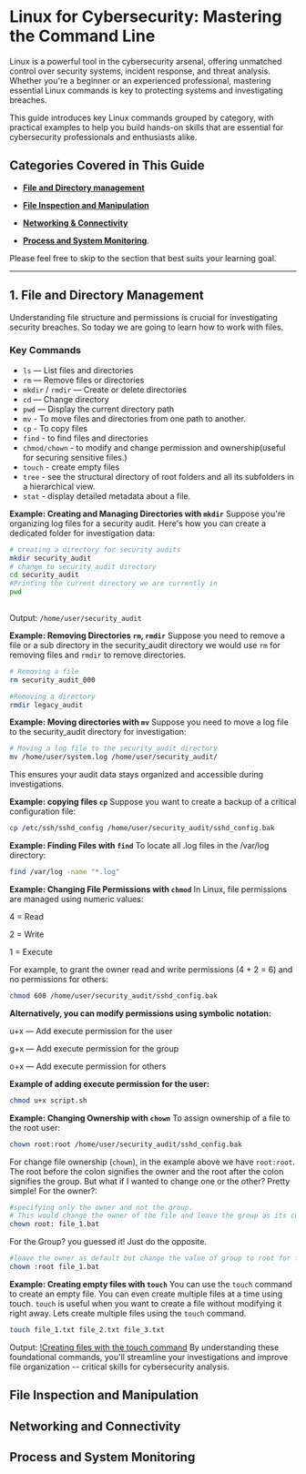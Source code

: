 # Linux for Cybersecurity: Mastering the Command Line

Linux is a powerful tool in the cybersecurity arsenal, offering unmatched control over security systems, incident response, and threat analysis. Whether you're a beginner or an experienced professional, mastering essential Linux commands is key to protecting systems and investigating breaches.

This guide introduces key Linux commands grouped by category, with practical examples to help you build hands-on skills that are essential for cybersecurity professionals and enthusiasts alike.

## Categories Covered in This Guide
- [**File and  Directory management**](#file-and-directory-management) 

- [**File Inspection and Manipulation**](#file-inspection-and-manipulation)
- [**Networking & Connectivity**](#networking-and-connectivity)
- [**Process and System Monitoring**](#process-and-system-monitoring). 

Please feel free to skip to the section that best suits your learning goal. 

---


## 1. File and Directory Management
Understanding file structure and permissions is crucial for investigating security breaches. So today we are going to learn how to work with files. 

### Key Commands
- `ls` — List files and directories
- `rm` — Remove files or directories
- `mkdir` / `rmdir` — Create or delete directories
- `cd` — Change directory
- `pwd` — Display the current directory path
- `mv` - To move files and directories from one path to another.
- `cp` - To copy files 
- `find` - to find files and directories
- `chmod/chown` - to modify and change permission and  ownership(useful for securing sensitive files.)
- `touch` - create empty files
- `tree` - see the structural directory of root folders and all its subfolders in a hierarchical view.
- `stat` - display detailed metadata about a file.

**Example: Creating and Managing Directories with `mkdir`**
Suppose you're organizing log files for a security audit. Here's how you can create a dedicated folder for investigation data:

```bash
# creating a directory for security audits
mkdir security_audit
# change to security_audit directory 
cd security_audit 
#Printing the current directory we are currently in
pwd 
 
```
Output: `/home/user/security_audit`

**Example: Removing Directories `rm`, `rmdir`**
Suppose you need to remove a file or a sub directory in the security_audit directory we would use `rm` for removing files and `rmdir` to remove directories. 

```bash 
# Removing a file 
rm security_audit_000

#Removing a directory
rmdir legacy_audit
``` 

**Example: Moving directories with  `mv`**
Suppose you need to move a log file to the security_audit directory for investigation: 
```bash 
# Moving a log file to the security_audit directory
mv /home/user/system.log /home/user/security_audit/
```
This ensures your audit data stays organized and accessible during investigations. 


**Example: copying files `cp`**
Suppose you want to create a backup of a critical configuration file:

```bash 
cp /etc/ssh/sshd_config /home/user/security_audit/sshd_config.bak
```
**Example: Finding Files with `find`**
To locate all .log files in the /var/log directory:
```bash
find /var/log -name "*.log"
```
**Example: Changing File Permissions with `chmod`**
In Linux, file permissions are managed using numeric values:

4 = Read

2 = Write

1 = Execute

For example, to grant the owner read and write permissions (4 + 2 = 6) and no permissions for others:
```bash 
chmod 600 /home/user/security_audit/sshd_config.bak
```


**Alternatively, you can modify permissions using symbolic notation:**

u+x — Add execute permission for the user

g+x — Add execute permission for the group

o+x — Add execute permission for others

**Example of adding execute permission for the user:**
```bash 
chmod u+x script.sh
```
**Example: Changing Ownership with `chown`**
To assign ownership of a file to the root user:
```bash
chown root:root /home/user/security_audit/sshd_config.bak
```
For change file ownership (`chown`), in the example above we have `root:root`. The root before the colon signifies the owner and the root after the colon signifies the group. 
But what if I wanted to change one or the other? Pretty simple! 
For the owner?: 
```bash 
#specifying only the owner and not the group. 
# This would change the owner of the file and leave the group as its current default value. 
chown root: file_1.bat
```
For the Group? you guessed it! Just do the opposite. 

```bash 
#leave the owner as default but change the value of group to root for file_1.bat
chown :root file_1.bat
``` 

**Example: Creating empty files with `touch`**
You can use the `touch` command to create an empty file.
You can even create multiple files at a time using touch. `touch` is useful when you want to create a file without modifying it right away. Lets create multiple files using the `touch` command. 

```bash 
touch file_1.txt file_2.txt file_3.txt
``` 
Output: 
[!Creating files with the touch command](~/images/screenshot_1.ong)
By understanding these foundational commands, you'll streamline your investigations and improve file organization -- critical skills for cybersecurity analysis.  
 
## File Inspection and Manipulation 





## Networking and Connectivity 


## Process and System Monitoring 
